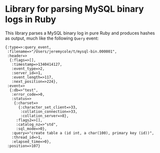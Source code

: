 # Library for parsing MySQL binary logs in Ruby #

This library parses a MySQL binary log in pure Ruby and produces hashes
as output, much like the following `Query` event:

    {:type=>:query_event,
     :filename=>"/Users/jeremycole/t/mysql-bin.000001",
     :header=>
      {:flags=>[],
       :timestamp=>1340414127,
       :event_type=>2,
       :server_id=>1,
       :event_length=>117,
       :next_position=>224},
     :event=>
      {:db=>"test",
       :error_code=>0,
       :status=>
        {:charset=>
          {:character_set_client=>33,
           :collation_connection=>33,
           :collation_server=>8},
         :flags2=>[],
         :catalog_nz=>"std",
         :sql_mode=>0},
       :query=>"create table a (id int, a char(100), primary key (id))",
       :thread_id=>1,
       :elapsed_time=>0},
     :position=>107}

